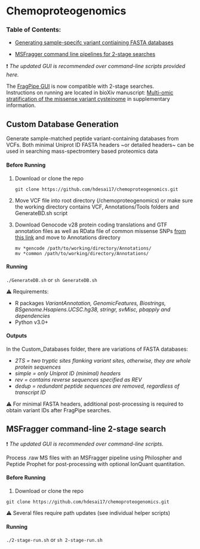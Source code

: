 # Chemoproteogenomics 
### Table of Contents: 

- [Generating sample-specifc variant contiaining FASTA databases](https://github.com/hdesai17/chemoproteogenomics#custom-database-generation) 
+ [MSFragger command line pipelines for 2-stage searches](https://github.com/hdesai17/chemoproteogenomics#msfragger-command-line-2-stage-search)

:exclamation: _The updated GUI is recommended over command-line scripts provided here._ 

The [FragPipe GUI](https://github.com/Nesvilab/FragPipe) is now compatible with 2-stage searches. \
Instructions on running are located in bioXiv manuscript: [Multi-omic stratification of the missense variant cysteinome](https://doi.org/10.1101/2023.08.12.553095) in supplementary information.

## Custom Database Generation

Generate sample-matched peptide variant-containing databases from VCFs. Both minimal Uniprot ID FASTA headers ~or detailed headers~ can be used in searching mass-spectromtery based proteomics data

#### Before Running
 1. Download or clone the repo

    `git clone https://github.com/hdesai17/chemoproteogenomics.git`
   
 2. Move VCF file into root directory (/chemoproteogenomics) or make sure the working directory contains VCF, Annotations/Tools folders and GenerateBD.sh script
    
 3. Download Genocode v28 protein coding translations and GTF annotation files as well as RData file of common missense SNPs [from this link](https://drive.google.com/drive/folders/1w1EaQC7q5uVudEMCGo-zREVJhK-YOC13?usp=sharing) and move to Annotations directory 
    
    `mv *gencode /path/to/working/directory/Annotations/` \
    `mv *common /path/to/working/directory/Annotations/`

#### Running

`./GenerateDB.sh` or `sh GenerateDB.sh`

:warning: Requirements: 

 - R packages _VariantAnnotation, GenomicFeatures, Biostrings, BSgenome.Hsapiens.UCSC.hg38, stringr, svMisc, pbapply and dependencies_
 - Python v3.0+

#### Outputs

In the Custom_Databases folder, there are variations of FASTA databases:
- _2TS = two tryptic sites flanking variant sites, otherwise, they are whole protein sequences_
- _simple = only Uniprot ID (minimal) headers_
- _rev = contains reverse sequences specified as REV_
- _dedup = redundant peptide sequences are removed, regardless of transcript ID_

:warning: For minimal FASTA headers, additional post-processing is required to obtain variant IDs after FragPipe searches.

## MSFragger command-line 2-stage search
:exclamation: _The updated GUI is recommended over command-line scripts._ 

Process .raw MS files with an MSFragger pipeline using Philospher and Peptide Prophet for post-processing with optional IonQuant quantitation. 

#### Before Running

1. Download or clone the repo

  `git clone https://github.com/hdesai17/chemoproteogenomics.git`
  
:warning: Several files require path updates (see individual helper scripts)

#### Running
   
`./2-stage-run.sh` or `sh 2-stage-run.sh`
 


